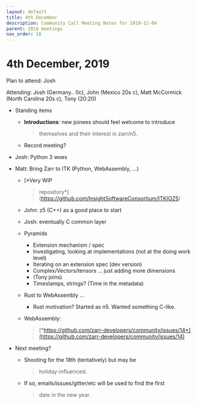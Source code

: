 ```yaml
---
layout: default
title: 4th December
description: Community Call Meeting Notes for 2019-12-04
parent: 2019 meetings
nav_order: 18
---
```


# 4th December, 2019

Plan to attend: Josh

Attending: Josh (Germany.. 0c), John (Mexico 20s c), Matt McCormick
(North Carolina 20s c), Tony (20:20)

-   Standing items

    -   **Introductions**: new joinees should feel welcome to introduce
        > themselves and their interest in zarr/n5.

    -   Record meeting?

-   Josh: Python 3 woes

-   Matt: Bring Zarr to ITK (Python, WebAssembly, …)

    -   [*Very WIP
        > repository*](https://github.com/InsightSoftwareConsortium/ITKIOZ5)

    -   John: z5 (C++) as a good place to start

    -   Josh: eventually C common layer

    -   Pyramids

        -   Extension mechanism / spec
        -   Investigating, looking at implementations (not at the doing
            work level)
        -   Iterating on an extension spec (dev version)
        -   Complex/Vectors/tensors … just adding more dimensions
        -   (Tony joins)
        -   Timestamps, strings? (Time in the metadata)

    -   Rust to WebAssembly …

        -   Rust motivation? Started as n5. Wanted something C-like.

    -   WebAssembly:
        > [*https://github.com/zarr-developers/community/issues/14*](https://github.com/zarr-developers/community/issues/14)

-   Next meeting?

    -   Shooting for the 18th (tentatively) but may be
        > holiday-influenced.

    -   If so, emails/issues/gitter/etc will be used to find the first
        > date in the new year.


